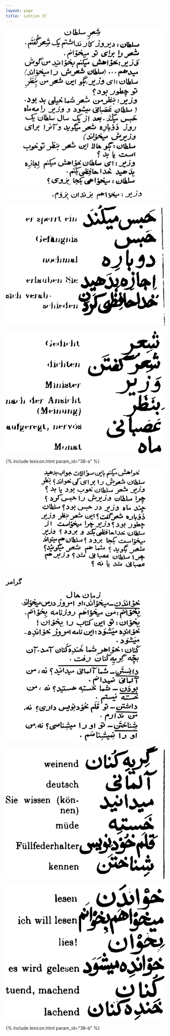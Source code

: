 ```yaml
---
layout: page
title:  Lektion 37
---
```



![image](/assets/s/093.png-03.png)

![image](/assets/s/094.png-02.png)

![image](/assets/s/2col/094.png-03_1L.png)

![image](/assets/s/2col/094.png-03_2R.png)

{% include lexicon.html param_id="38-a" %}

![image](/assets/s/094.png-04.png)

## گرامر

![image](/assets/s/095.png-03.png)

![image](/assets/s/2col/096.png-02_1L.png)

![image](/assets/s/2col/096.png-02_2R.png)

{% include lexicon.html param_id="38-b" %}
